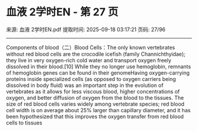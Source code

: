 # 血液 2学时EN - 第 27 页

来源: 血液 2学时EN.pdf
提取时间: 2025-09-18 03:17:21
页码: 27/96

---

Components of blood（二）Blood Cells：The only known vertebrates without red blood cells are the crocodile icefish (family Channichthyidae); they live in very oxygen-rich cold water and transport oxygen freely dissolved in their blood.[10] While they no longer use hemoglobin, remnants of hemoglobin genes can be found in their genomeHaving oxygen-carrying proteins inside specialized cells (as opposed to oxygen carriers being dissolved in body fluid) was an important step in the evolution of vertebrates as it allows for less viscous blood, higher concentrations of oxygen, and better diffusion of oxygen from the blood to the tissues. The size of red blood cells varies widely among vertebrate species; red blood cell width is on average about 25% larger than capillary diameter, and it has been hypothesized that this improves the oxygen transfer from red blood cells to tissues